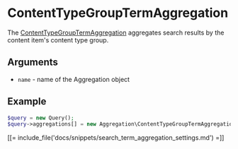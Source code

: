# ContentTypeGroupTermAggregation

The [ContentTypeGroupTermAggregation](https://github.com/ibexa/core/blob/main/src/contracts/Repository/Values/Content/Query/Aggregation/ContentTypeGroupTermAggregation.php) aggregates search results by the content item's content type group.

## Arguments

- `name` - name of the Aggregation object

## Example

``` php
$query = new Query();
$query->aggregations[] = new Aggregation\ContentTypeGroupTermAggregation('content_type_group');
```

[[= include_file('docs/snippets/search_term_aggregation_settings.md') =]]
